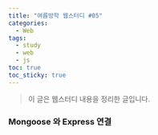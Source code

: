 ```yaml
---
title: "여름방학 웹스터디 #05"
categories:
  - Web
tags:
  - study
  - web
  - js
toc: true
toc_sticky: true
---
```


> 이 글은 웹스터디 내용을 정리한 글입니다.


### Mongoose 와 Express 연결

```javascript


```


